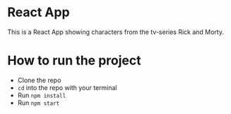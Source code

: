 # React App
This is a React App showing characters from the tv-series Rick and Morty.

# How to run the project
- Clone the repo
- `cd` into the repo with your terminal
- Run `npm install`
- Run `npm start`

